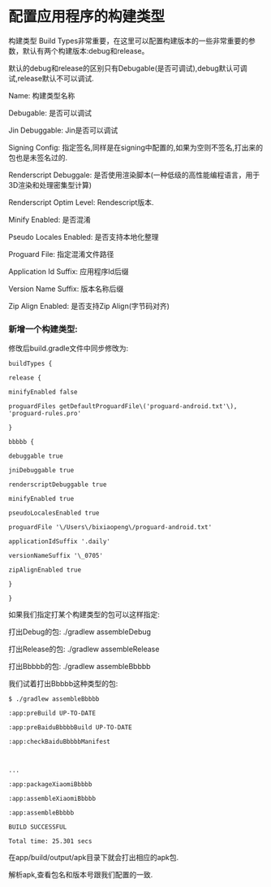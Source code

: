 # 配置应用程序的构建类型

构建类型 Build Types非常重要，在这里可以配置构建版本的一些非常重要的参数，默认有两个构建版本:debug和release。

默认的debug和release的区别只有Debugable\(是否可调试\),debug默认可调试,release默认不可以调试.

Name: 构建类型名称

Debugable: 是否可以调试

Jin Debuggable: Jin是否可以调试

Signing Config: 指定签名,同样是在signing中配置的,如果为空则不签名,打出来的包也是未签名过的.

Renderscript Debuggale: 是否使用渲染脚本\(一种低级的高性能编程语言，用于3D渲染和处理密集型计算\)

Renderscript Optim Level: Rendescript版本.

Minify Enabled: 是否混淆

Pseudo Locales Enabled: 是否支持本地化整理

Proguard File: 指定混淆文件路径

Application Id Suffix: 应用程序Id后缀

Version Name Suffix: 版本名称后缀

Zip Align Enabled: 是否支持Zip Align\(字节码对齐\)

### 新增一个构建类型:

修攺后build.gradle文件中同步修攺为:

```
buildTypes {

release {

minifyEnabled false

proguardFiles getDefaultProguardFile\('proguard-android.txt'\), 'proguard-rules.pro'

}

bbbbb {

debuggable true

jniDebuggable true

renderscriptDebuggable true

minifyEnabled true

pseudoLocalesEnabled true

proguardFile '\/Users\/bixiaopeng\/proguard-android.txt'

applicationIdSuffix '.daily'

versionNameSuffix '\_0705'

zipAlignEnabled true

}

}

```

如果我们指定打某个构建类型的包可以这样指定:

打出Debug的包: .\/gradlew assembleDebug

打出Release的包: .\/gradlew assembleRelease

打出Bbbbb的包: .\/gradlew assembleBbbbb

我们试着打出Bbbbb这种类型的包:

```
$ ./gradlew assembleBbbbb

:app:preBuild UP-TO-DATE

:app:preBaiduBbbbbBuild UP-TO-DATE

:app:checkBaiduBbbbbManifest



...

:app:packageXiaomiBbbbb

:app:assembleXiaomiBbbbb

:app:assembleBbbbb

BUILD SUCCESSFUL

Total time: 25.301 secs

```

在app\/build\/output\/apk目录下就会打出相应的apk包.

解析apk,查看包名和版本号跟我们配置的一致.

